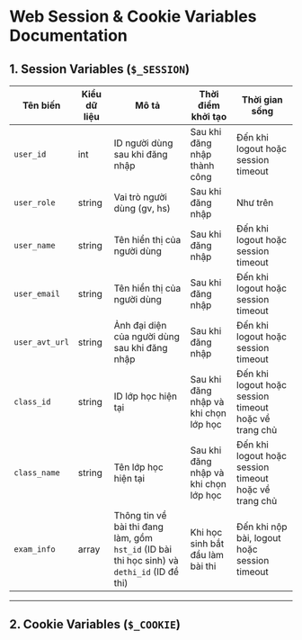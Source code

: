 # Web Session & Cookie Variables Documentation

## 1. Session Variables (`$_SESSION`)

| Tên biến | Kiểu dữ liệu | Mô tả | Thời điểm khởi tạo | Thời gian sống |
|----------|--------------|-------|---------------------|----------------|
| `user_id` | int | ID người dùng sau khi đăng nhập | Sau khi đăng nhập thành công | Đến khi logout hoặc session timeout |
| `user_role` | string | Vai trò người dùng (gv, hs) | Sau khi đăng nhập | Như trên |
|`user_name`| string | Tên hiển thị của người dùng | Sau khi đăng nhập | Đến khi logout hoặc session timeout |
|`user_email`| string | Tên hiển thị của người dùng | Sau khi đăng nhập | Đến khi logout hoặc session timeout |
|`user_avt_url`| string | Ảnh đại diện của người dùng sau khi đăng nhập | Sau khi đăng nhập | Đến khi logout hoặc session timeout |
|`class_id`| string | ID lớp học hiện tại | Sau khi đăng nhập và khi chọn lớp học | Đến khi logout hoặc session timeout hoặc về trang chủ |
|`class_name`| string | Tên lớp học hiện tại | Sau khi đăng nhập và khi chọn lớp học | Đến khi logout hoặc session timeout hoặc về trang chủ |
|`exam_info`| array | Thông tin về bài thi đang làm, gồm `hst_id` (ID bài thi học sinh) và `dethi_id` (ID đề thi) | Khi học sinh bắt đầu làm bài thi | Đến khi nộp bài, logout hoặc session timeout |
---

## 2. Cookie Variables (`$_COOKIE`)


